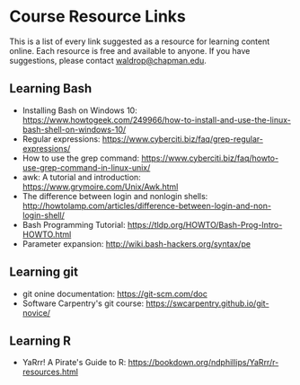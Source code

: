 # Course Resource Links

This is a list of every link suggested as a resource for learning content online. Each resource is free and available to anyone. If you have suggestions, please contact waldrop@chapman.edu.

## Learning Bash

* Installing Bash on Windows 10: https://www.howtogeek.com/249966/how-to-install-and-use-the-linux-bash-shell-on-windows-10/ 
* Regular expressions: https://www.cyberciti.biz/faq/grep-regular-expressions/ 
* How to use the grep command: https://www.cyberciti.biz/faq/howto-use-grep-command-in-linux-unix/ 
* awk: A tutorial and introduction: https://www.grymoire.com/Unix/Awk.html 
* The difference between login and nonlogin shells: http://howtolamp.com/articles/difference-between-login-and-non-login-shell/
* Bash Programming Tutorial: https://tldp.org/HOWTO/Bash-Prog-Intro-HOWTO.html
* Parameter expansion: http://wiki.bash-hackers.org/syntax/pe

## Learning git

* git onine documentation: https://git-scm.com/doc
* Software Carpentry's git course: https://swcarpentry.github.io/git-novice/

## Learning R

* YaRrr! A Pirate's Guide to R: https://bookdown.org/ndphillips/YaRrr/r-resources.html
